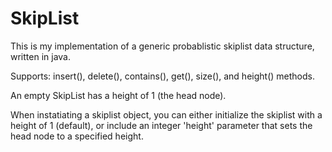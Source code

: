 # SkipList

This is my implementation of a generic probablistic skiplist data structure, written in java. 

Supports: insert(), delete(), contains(), get(), size(), and height() methods.

An empty SkipList has a height of 1 (the head node).

When instatiating a skiplist object, you can either initialize the skiplist with a height of 1 (default), or include an integer 'height' parameter that sets the head node to a specified height.

